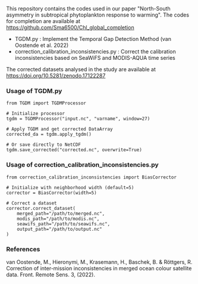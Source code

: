 This repository contains the codes used in our paper "North-South asymmetry in subtropical phytoplankton response to warming". The codes for completion are available at https://github.com/Sma6500/Chl_global_completion

- TGDM.py : Implement the Temporal Gap Detection Method (van Oostende et al. 2022)
- correction_calibration_inconsistencies.py : Correct the calibration inconsistencies based on SeaWiFS and MODIS-AQUA time series

The corrected datasets analysed in the study are available at https://doi.org/10.5281/zenodo.17122287

### Usage of TGDM.py
```
from TGDM import TGDMProcessor

# Initialize processor
tgdm = TGDMProcessor("input.nc", "varname", window=27)

# Apply TGDM and get corrected DataArray
corrected_da = tgdm.apply_tgdm()

# Or save directly to NetCDF
tgdm.save_corrected("corrected.nc", overwrite=True)
```


### Usage of correction_calibration_inconsistencies.py
```
from correction_calibration_inconsistencies import BiasCorrector

# Initialize with neighborhood width (default=5)
corrector = BiasCorrector(width=5)

# Correct a dataset
corrector.correct_dataset(
    merged_path="/path/to/merged.nc",
    modis_path="/path/to/modis.nc",
    seawifs_path="/path/to/seawifs.nc",
    output_path="/path/to/output.nc"
)
```




### References
van Oostende, M., Hieronymi, M., Krasemann, H., Baschek, B. & Röttgers, R. Correction of inter-mission inconsistencies in merged ocean colour satellite data. Front. Remote Sens. 3, (2022). 


